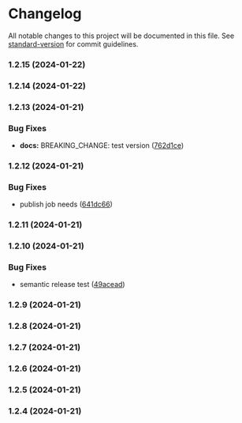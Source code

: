 # Changelog

All notable changes to this project will be documented in this file. See [standard-version](https://github.com/conventional-changelog/standard-version) for commit guidelines.

### 1.2.15 (2024-01-22)

### 1.2.14 (2024-01-22)

### 1.2.13 (2024-01-21)


### Bug Fixes

* **docs:** BREAKING_CHANGE: test version ([762d1ce](https://github.com/angulartist/nestjs-packages-monorepo-example/commit/762d1ce99c091d9be490a26644c7f8cb59e1e95b))

### 1.2.12 (2024-01-21)


### Bug Fixes

* publish job needs ([641dc66](https://github.com/angulartist/nestjs-packages-monorepo-example/commit/641dc66166b6081c92a5b9326928190ad6d5c934))

### 1.2.11 (2024-01-21)

### 1.2.10 (2024-01-21)


### Bug Fixes

* semantic release test ([49acead](https://github.com/angulartist/nestjs-packages-monorepo-example/commit/49aceadb99e341af2c6885e9fe0f86908759c335))

### 1.2.9 (2024-01-21)

### 1.2.8 (2024-01-21)

### 1.2.7 (2024-01-21)

### 1.2.6 (2024-01-21)

### 1.2.5 (2024-01-21)

### 1.2.4 (2024-01-21)
